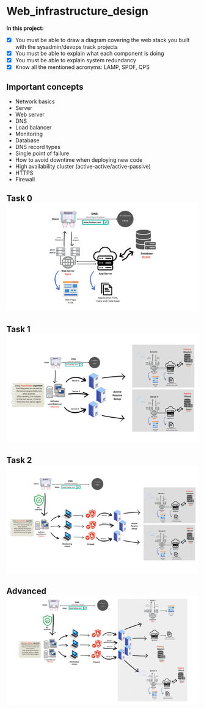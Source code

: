 # Web_infrastructure_design

**In this project:**

- [x] You must be able to draw a diagram covering the web stack you built with the sysadmin/devops track projects
- [x] You must be able to explain what each component is doing
- [x] You must be able to explain system redundancy
- [x] Know all the mentioned acronyms: LAMP, SPOF, QPS

## Important concepts
- Network basics
- Server
- Web server
- DNS
- Load balancer
- Monitoring
- Database
- DNS record types
- Single point of failure
- How to avoid downtime when deploying new code
- High availability cluster (active-active/active-passive)
- HTTPS
- Firewall

**Task 0**
![Alt text](0-simple_web_stack.png)
---

**Task 1**
![Alt text](1-distributed_web_infrastructure.png)
---

**Task 2**
![Alt text](2-secured_and_monitored_web_infrastructure.png)
---

**Advanced**
![Alt text](3-scale_up.png)
---
